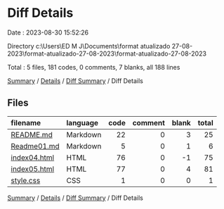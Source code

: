 # Diff Details

Date : 2023-08-30 15:52:26

Directory c:\\Users\\ED M J\\Documents\\format atualizado 27-08-2023\\format-atualizado-27-08-2023\\format-atualizado-27-08-2023

Total : 5 files,  181 codes, 0 comments, 7 blanks, all 188 lines

[Summary](results.md) / [Details](details.md) / [Diff Summary](diff.md) / Diff Details

## Files
| filename | language | code | comment | blank | total |
| :--- | :--- | ---: | ---: | ---: | ---: |
| [README.md](/README.md) | Markdown | 22 | 0 | 3 | 25 |
| [Readme01.md](/Readme01.md) | Markdown | 5 | 0 | 1 | 6 |
| [index04.html](/index04.html) | HTML | 76 | 0 | -1 | 75 |
| [index05.html](/index05.html) | HTML | 77 | 0 | 4 | 81 |
| [style.css](/style.css) | CSS | 1 | 0 | 0 | 1 |

[Summary](results.md) / [Details](details.md) / [Diff Summary](diff.md) / Diff Details